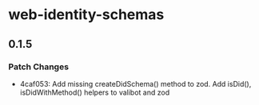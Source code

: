 # web-identity-schemas

## 0.1.5

### Patch Changes

- 4caf053: Add missing createDidSchema() method to zod.
  Add isDid(), isDidWithMethod() helpers to valibot and zod
